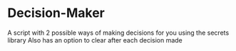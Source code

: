 # Decision-Maker
A script with 2 possible ways of making decisions for you using the secrets library
Also has an option to clear after each decision made
